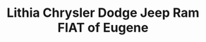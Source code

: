 ---
title: "Lithia Chrysler Dodge Jeep Ram FIAT of Eugene"
url: /eugene/lithia-chrysler-dodge-jeep-ram-fiat-of-eugene/
shop: car
---